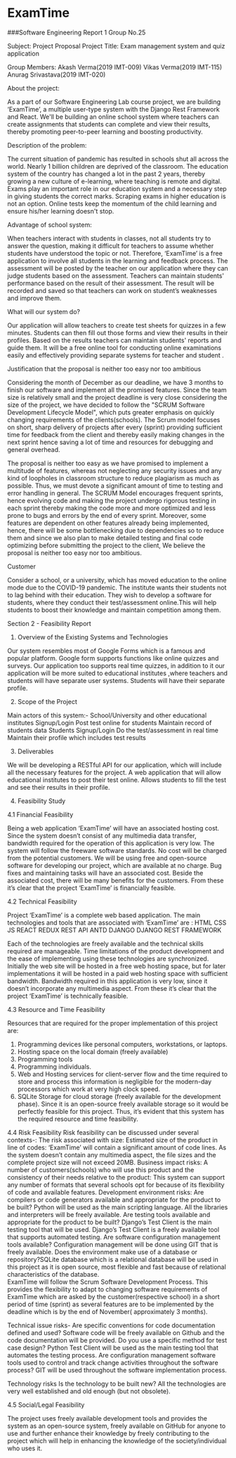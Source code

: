 # ExamTime
###Software Engineering Report 1               Group No.25



Subject: Project Proposal
Project Title: Exam management system and quiz application

Group Members:
Akash Verma(2019 IMT-009)
Vikas Verma(2019 IMT-115)
Anurag Srivastava(2019 IMT-020)




About the project:

As a part of our Software Engineering Lab course project, we are building  ‘ExamTime’, a multiple user-type system with the Django Rest Framework and React. We'll be building an online school system where teachers can create assignments that students can complete and view their results, thereby promoting peer-to-peer learning and boosting productivity.



Description of the problem:
	
The current situation of pandemic has resulted in schools shut all across the world.
Nearly 1 billion children are deprived of the classroom. The education system of the country has changed a lot in the past 2 years, thereby growing a new culture of e-learning, where teaching is remote and digital. Exams play an important role in our education system and a necessary step in giving students the correct marks. Scraping exams in higher education is not an option. Online tests keep the momentum of the child learning and ensure his/her learning doesn't stop.



Advantage of school system:

When teachers interact with students in classes, not all students try to answer the question, making it difficult for teachers to assume whether students have understood the topic or not. Therefore, ‘ExamTime’ is a free application to involve all students in the learning and feedback process.
 	The assessment will be posted by the teacher on our application where they can judge students based on the assessment. Teachers can maintain students' performance based on the result of their assessment. The result will be recorded and saved so that teachers can work on student’s weaknesses and improve them.

 


What will our system do?

Our application will allow teachers to create test sheets for quizzes in a few minutes. Students can then fill out those forms and view their results in their profiles. Based on the results teachers can maintain students' reports and guide them. It will be a free online tool for conducting online examinations easily and effectively providing separate systems for teacher and student .





Justification that the proposal is neither too easy nor too ambitious

Considering the month of December as our deadline, we have 3 months to finish our software and implement all the promised features. Since the team size is relatively small and the project deadline is very close considering the size of the project, we have decided to follow the "SCRUM Software Development Lifecycle Model", which puts greater emphasis on quickly changing requirements of the clients(schools). The Scrum model focuses on short, sharp delivery of projects after every (sprint) providing sufficient time for feedback from the client and thereby easily making changes in the next sprint hence saving a lot of time and resources for debugging and general overhead.

The proposal is neither too easy as we have promised to implement a multitude of features, whereas not neglecting any security issues and any kind of loopholes in classroom structure to reduce plagiarism as much as possible. Thus, we must devote a
significant amount of time to testing and error handling in general. The SCRUM Model encourages frequent sprints, hence evolving code and making the project undergo rigorous testing in each sprint thereby making the code more and more optimized and less prone to bugs and errors by the end of every sprint. Moreover, some features are dependent on other features already being implemented, hence, there will be some bottlenecking due to dependencies so to reduce them and since we also plan to make detailed testing and final code optimizing before submitting the project to the client, We believe the proposal is neither too easy nor too ambitious. 




Customer

Consider a school, or a university, which has moved education to the online mode due to the COVID-19 pandemic. The institute wants their students not to lag behind with their education. They wish to develop a software for students, where they conduct their test/assessment online.This will help students to boost their knowledge and maintain competition among them.



Section 2 - Feasibility Report 

1. Overview of the Existing Systems and Technologies

Our system resembles most of Google Forms which is a famous and popular platform. Google form supports functions like online quizzes and surveys. Our application too supports real time quizzes, in addition to it our application will be more suited to educational institutes ,where teachers and students will have separate user systems. Students will have their separate profile.




2. Scope of the Project

Main actors of this system:-
School/University and other educational institutes
Signup/Login
Post test online for students
Maintain record of students data
Students
Signup/Login
Do the test/assessment in real time
Maintain their profile which includes test results




3. Deliverables

We will be developing a RESTful API for our application, which will include all the necessary features for the project. A web application that will allow educational institutes to post their test online. Allows students to fill the test and see their results in their profile.



4. Feasibility Study

​4.1 Financial Feasibility

Being a web application ‘ExamTime’ will have an associated hosting cost. Since the system doesn’t consist of any multimedia data transfer, bandwidth required for the operation of this application is very low. The system will follow the freeware software standards. No cost will be charged from the potential customers. We will be using free and open-source software for developing our project, which are available at no charge. Bug fixes and maintaining tasks will have an associated cost.  Beside the associated cost, there will be many benefits for the customers. From these it’s clear that the project ‘ExamTime’  is financially feasible.


 


4.2 Technical Feasibility

Project ‘ExamTime’ is a complete web based application. The main technologies and tools that are associated with ‘ExamTime’ are :
HTML
CSS
JS
REACT
REDUX
REST API
ANTD
DJANGO
DJANGO REST FRAMEWORK

Each of the technologies are freely available and the technical skills required are manageable. Time limitations of the product development and the ease of implementing using these technologies are synchronized. Initially the web site will be hosted in a free web hosting space, but for later implementations it will be hosted in a paid web hosting space with sufficient bandwidth. Bandwidth required in this application is very low, since it doesn’t incorporate any multimedia aspect. From these it’s clear that the project ‘ExamTime’ is technically feasible.  




4.3 Resource and Time Feasibility

Resources that are required for the proper implementation of this project are:
1. Programming devices like personal computers, workstations, or laptops.
2. Hosting space on the local domain (freely available)
3. Programming tools
4. Programming individuals.
5. Web and Hosting services for client-server flow and the time required to store and process this information is negligible for the modern-day processors which work at very high clock speed.
6. SQLite Storage for cloud storage (freely available for the development phase). Since it is an open-source freely available storage so it would be perfectly feasible for this project.
Thus, it’s evident that this system has the required resource and time feasibility. 



4.4 Risk Feasibility
Risk feasibility can be discussed under several contexts-:
The risk associated with size:
Estimated size of the product in line of codes: ‘ExamTime’ will contain a significant amount of code lines. As the system doesn’t contain any multimedia aspect, the file sizes and the complete project size will not exceed 	20MB. 
Business impact risks: 
A number of customers(schools) who will use this product and the consistency of their needs relative to the product: This system can support any number of formats that several schools opt for because of its flexibility of code and available features.
Development environment risks:
Are compilers or code generators available and appropriate for the product to be built? Python will be used as the main scripting language. All the libraries and interpreters will be freely available.
Are testing tools available and appropriate for the product to be built? Django’s Test Client is the main testing tool that will be used. Django’s Test Client is a freely available tool that supports automated testing.
 Are software configuration management tools available? Configuration management will be done using GIT that is freely available. 
Does the environment make use of a database or repository?SQLite database which is a relational database will be used in this project as it is open source, most flexible and fast because of relational characteristics of the database.	
ExamTime will follow the Scrum Software Development Process. This provides the flexibility to adapt to changing software requirements of ExamTime which are asked by the customer(respective school) in a short period of time (sprint) as several features are to be implemented by the deadline which is by the end of November( approximately 3 months). 
 
Technical issue risks-
Are specific conventions for code documentation defined and used? Software code will be freely available on Github and the code documentation will be provided.
Do you use a specific method for test case design? Python Test Client will be used as the main testing tool that automates the testing process.
Are configuration management software tools used to control and track change activities throughout the software process? GIT will be used throughout the software implementation process.

Technology risks
Is the technology to be built new? All the technologies are very well established and old enough (but not obsolete).


4.5 Social/Legal Feasibility

The project uses freely available development tools and provides the system as an open-source system, freely available on GitHub for anyone to use and further enhance their knowledge by freely contributing to the project which will help in enhancing the knowledge of the society/individual who uses it.


